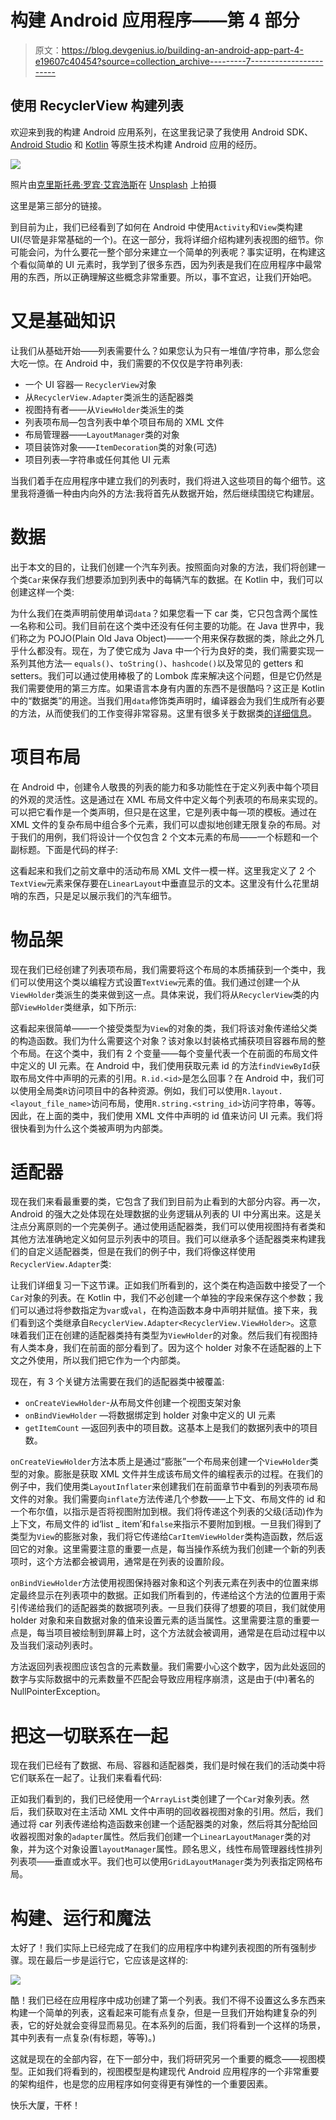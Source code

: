 # 构建 Android 应用程序——第 4 部分

> 原文：<https://blog.devgenius.io/building-an-android-app-part-4-e19607c40454?source=collection_archive---------7----------------------->

## 使用 RecyclerView 构建列表

欢迎来到我的构建 Android 应用系列，在这里我记录了我使用 Android SDK、 [Android Studio](https://developer.android.com/studio) 和 [Kotlin](https://developer.android.com/kotlin) 等原生技术构建 Android 应用的经历。

![](img/7ff873efcfbe3ec0a0954e12867d99d9.png)

照片由[克里斯托弗·罗宾·艾宾浩斯](https://unsplash.com/@cebbbinghaus?utm_source=medium&utm_medium=referral)在 [Unsplash](https://unsplash.com?utm_source=medium&utm_medium=referral) 上拍摄

这里是第三部分的链接。

到目前为止，我们已经看到了如何在 Android 中使用`Activity`和`View`类构建 UI(尽管是非常基础的一个)。在这一部分，我将详细介绍构建列表视图的细节。你可能会问，为什么要花一整个部分来建立一个简单的列表呢？事实证明，在构建这个看似简单的 UI 元素时，我学到了很多东西，因为列表是我们在应用程序中最常用的东西，所以正确理解这些概念非常重要。所以，事不宜迟，让我们开始吧。

# 又是基础知识

让我们从基础开始——列表需要什么？如果您认为只有一堆值/字符串，那么您会大吃一惊。在 Android 中，我们需要的不仅仅是字符串列表:

*   一个 UI 容器— `RecyclerView`对象
*   从`RecyclerView.Adapter`类派生的适配器类
*   视图持有者——从`ViewHolder`类派生的类
*   列表项布局—包含列表中单个项目布局的 XML 文件
*   布局管理器——`LayoutManager`类的对象
*   项目装饰对象——`ItemDecoration`类的对象(可选)
*   项目列表—字符串或任何其他 UI 元素

当我们着手在应用程序中建立我们的列表时，我们将进入这些项目的每个细节。这里我将遵循一种由内向外的方法:我将首先从数据开始，然后继续围绕它构建层。

# 数据

出于本文的目的，让我们创建一个汽车列表。按照面向对象的方法，我们将创建一个类`Car`来保存我们想要添加到列表中的每辆汽车的数据。在 Kotlin 中，我们可以创建这样一个类:

为什么我们在类声明前使用单词`data`？如果您看一下 car 类，它只包含两个属性—名称和公司。我们目前在这个类中还没有任何主要的功能。在 Java 世界中，我们称之为 POJO(Plain Old Java Object)——一个用来保存数据的类，除此之外几乎什么都没有。现在，为了使它成为 Java 中一个行为良好的类，我们需要实现一系列其他方法— `equals()`、`toString()`、`hashcode()`以及常见的 getters 和 setters。我们可以通过使用棒极了的 Lombok 库来解决这个问题，但是它仍然是我们需要使用的第三方库。如果语言本身有内置的东西不是很酷吗？这正是 Kotlin 中的“数据类”的用途。当我们用`data`修饰类声明时，编译器会为我们生成所有必要的方法，从而使我们的工作变得非常容易。这里有很多关于数据类[的详细信息](https://medium.com/androiddevelopers/data-classes-the-classy-way-to-hold-data-ab3b11ea4939)。

# 项目布局

在 Android 中，创建令人敬畏的列表的能力和多功能性在于定义列表中每个项目的外观的灵活性。这是通过在 XML 布局文件中定义每个列表项的布局来实现的。可以把它看作是一个类声明，但只是在这里，它是列表中每一项的模板。通过在 XML 文件的复杂布局中组合多个元素，我们可以虚拟地创建无限复杂的布局。对于我们的用例，我们将设计一个仅包含 2 个文本元素的布局——一个标题和一个副标题。下面是代码的样子:

这看起来和我们之前文章中的活动布局 XML 文件一模一样。这里我定义了 2 个`TextView`元素来保存要在`LinearLayout`中垂直显示的文本。这里没有什么花里胡哨的东西，只是足以展示我们的汽车细节。

# 物品架

现在我们已经创建了列表项布局，我们需要将这个布局的本质捕获到一个类中，我们可以使用这个类以编程方式设置`TextView`元素的值。我们通过创建一个从`ViewHolder`类派生的类来做到这一点。具体来说，我们将从`RecyclerView`类的内部`ViewHolder`类继承，如下所示:

这看起来很简单——一个接受类型为`View`的对象的类，我们将该对象传递给父类的构造函数。我们为什么需要这个对象？该对象以封装格式捕获项目容器布局的整个布局。在这个类中，我们有 2 个变量——每个变量代表一个在前面的布局文件中定义的 UI 元素。在 Android 中，我们使用获取元素 id 的方法`findViewById`获取布局文件中声明的元素的引用。`R.id.<id>`是怎么回事？在 Android 中，我们可以使用全局类`R`访问项目中的各种资源。例如，我们可以使用`R.layout.<layout_file_name>`访问布局，使用`R.string.<string_id>`访问字符串，等等。因此，在上面的类中，我们使用 XML 文件中声明的 id 值来访问 UI 元素。我们将很快看到为什么这个类被声明为内部类。

# 适配器

现在我们来看最重要的类，它包含了我们到目前为止看到的大部分内容。再一次，Android 的强大之处体现在处理数据的业务逻辑从列表的 UI 中分离出来。这是关注点分离原则的一个完美例子。通过使用适配器类，我们可以使用视图持有者类和其他方法准确地定义如何显示列表中的项目。我们可以继承多个适配器类来构建我们的自定义适配器类，但是在我们的例子中，我们将像这样使用`RecyclerView.Adapter`类:

让我们详细复习一下这节课。正如我们所看到的，这个类在构造函数中接受了一个`Car`对象的列表。在 Kotlin 中，我们不必创建一个单独的字段来保存这个参数；我们可以通过将参数指定为`var`或`val`，在构造函数本身中声明并赋值。接下来，我们看到这个类继承自`RecyclerView.Adapter<RecyclerView.ViewHolder>`。这意味着我们正在创建的适配器类持有类型为`ViewHolder`的对象。然后我们有视图持有人类本身，我们在前面的部分看到了。因为这个 holder 对象不在适配器的上下文之外使用，所以我们把它作为一个内部类。

现在，有 3 个关键方法需要在我们的适配器类中被覆盖:

*   `onCreateViewHolder`-从布局文件创建一个视图支架对象
*   `onBindViewHolder` —将数据绑定到 holder 对象中定义的 UI 元素
*   `getItemCount` —返回列表中的项目数。这基本上是我们的数据列表中的项目数。

`onCreateViewHolder`方法本质上是通过“膨胀”一个布局来创建一个`ViewHolder`类型的对象。膨胀是获取 XML 文件并生成该布局文件的编程表示的过程。在我们的例子中，我们使用类`LayoutInflater`来创建我们在前面章节中看到的列表项布局文件的对象。我们需要向`inflate`方法传递几个参数——上下文、布局文件的 id 和一个布尔值，以指示是否将视图附加到根。我们将传递这个列表的父级(活动)作为上下文，布局文件的 id‘list _ item’和`false`来指示不要附加到根。一旦我们得到了类型为`View`的膨胀对象，我们将它传递给`CarItemViewHolder`类构造函数，然后返回它的对象。这里需要注意的重要一点是，每当操作系统为我们创建一个新的列表项时，这个方法都会被调用，通常是在列表的设置阶段。

`onBindViewHolder`方法使用视图保持器对象和这个列表元素在列表中的位置来绑定最终显示在列表项中的数据。正如我们所看到的，传递给这个方法的位置用于索引传递给我们的适配器类的数据项列表。一旦我们获得了想要的项目，我们就使用 holder 对象和来自数据对象的值来设置元素的适当属性。这里需要注意的重要一点是，每当项目被绘制到屏幕上时，这个方法就会被调用，通常是在启动过程中以及当我们滚动列表时。

方法返回列表视图应该包含的元素数量。我们需要小心这个数字，因为此处返回的数字与实际数据中的元素数量不匹配会导致应用程序崩溃，这是由于(中)著名的 NullPointerException。

# 把这一切联系在一起

现在我们已经有了数据、布局、容器和适配器类，我们是时候在我们的活动类中将它们联系在一起了。让我们来看看代码:

正如我们看到的，我们已经使用一个`ArrayList`类创建了一个`Car`对象列表。然后，我们获取对在主活动 XML 文件中声明的回收器视图对象的引用。然后，我们通过将 car 列表传递给构造函数来创建一个适配器类的对象，然后将其分配给回收器视图对象的`adapter`属性。然后我们创建一个`LinearLayoutManager`类的对象，并为这个对象设置`layoutManager`属性。顾名思义，线性布局管理器线性排列列表项——垂直或水平。我们也可以使用`GridLayoutManager`类为列表指定网格布局。

# 构建、运行和魔法

太好了！我们实际上已经完成了在我们的应用程序中构建列表视图的所有强制步骤。现在最后一步是运行它，它应该是这样的:

![](img/190526f1890c98a4cdc61045ca196fa6.png)

酷！我们已经在应用程序中成功创建了第一个列表。我们不得不设置这么多东西来构建一个简单的列表，这看起来可能有点复杂，但是一旦我们开始构建复杂的列表，它的好处就会变得显而易见。在本系列的后面，我们将看到一个这样的场景，其中列表有一点复杂(有标题，等等)。)

这就是现在的全部内容，在下一部分中，我们将研究另一个重要的概念——视图模型。正如我们将看到的，视图模型是构建现代 Android 应用程序的一个非常重要的架构组件，也是您的应用程序如何变得更有弹性的一个重要因素。

快乐大厦，干杯！